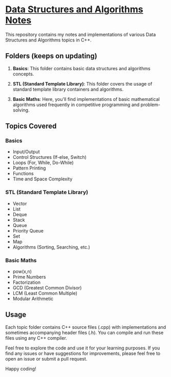 

# [Data Structures and Algorithms Notes](https://www.linkedin.com/in/sahil-kumar-yadav/) 

This repository contains my notes and implementations of various Data Structures and Algorithms topics in C++.

## Folders (keeps on updating)

1. **Basics**: This folder contains basic data structures and algorithms concepts.

2. **STL (Standard Template Library)**: This folder covers the usage of standard template library containers and algorithms.

3. **Basic Maths**: Here, you'll find implementations of basic mathematical algorithms used frequently in competitive programming and problem-solving.

## Topics Covered

### Basics
- Input/Output
- Control Structures (If-else, Switch)
- Loops (For, While, Do-While)
- Pattern Printing
- Functions
- Time and Space Complexity

### STL (Standard Template Library)
- Vector
- List
- Deque
- Stack
- Queue
- Priority Queue
- Set
- Map
- Algorithms (Sorting, Searching, etc.)

### Basic Maths
- pow(x,n)
- Prime Numbers
- Factorization
- GCD (Greatest Common Divisor)
- LCM (Least Common Multiple)
- Modular Arithmetic

## Usage
Each topic folder contains C++ source files (.cpp) with implementations and sometimes accompanying header files (.h). You can compile and run these files using any C++ compiler.

Feel free to explore the code and use it for your learning purposes. If you find any issues or have suggestions for improvements, please feel free to open an issue or submit a pull request.

Happy coding!
